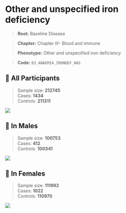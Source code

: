 # Other and unspecified iron deficiency

> **Root:** Baseline Disease  

> **Chapter:** Chapter III- Blood and immune  

> **Phenotype:** Other and unspecified iron deficiency  

> **Code:** `D3_ANAEMIA_IRONDEF_NAS`

## 🧪 All Participants  
> Sample size: **212745**  
> Cases: **1434**  
> Controls: **211311**
<img src="/Disease/Figures/ALL/Baseline/D3_ANAEMIA_IRONDEF_NAS.png"/>
<CsvTable src="/Disease_Data/ALL/Baseline/LG_D3_ANAEMIA_IRONDEF_NAS.csv" label="🔍 View full results" />

## 👨 In Males  
> Sample size: **100753**  
> Cases: **412**  
> Controls: **100341**
<img src="/Disease/Figures/Male/Baseline/D3_ANAEMIA_IRONDEF_NAS.png"/>
<CsvTable src="/Disease_Data/Male/Baseline/LG_D3_ANAEMIA_IRONDEF_NAS.csv" label="🔍 View full results" />

## 👩 In Females  
> Sample size: **111992**  
> Cases: **1022**  
> Controls: **110970**
<img src="/Disease/Figures/Female/Baseline/D3_ANAEMIA_IRONDEF_NAS.png"/>
<CsvTable src="/Disease_Data/Female/Baseline/LG_D3_ANAEMIA_IRONDEF_NAS.csv" label="🔍 View full results" />
